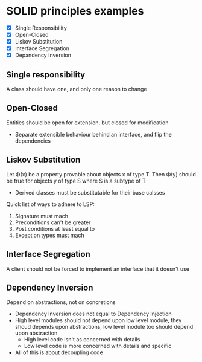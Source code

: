 # SOLID principles examples

- [x] Single Responsibility
- [x] Open-Closed
- [x] Liskov Substitution
- [x] Interface Segregation
- [x] Depandency Inversion

## Single responsibility
A class should have one, and only one reason to change

## Open-Closed
Entities should be open for extension, but closed for modification
* Separate extensible behaviour behind an interface, and flip the dependencies

## Liskov Substitution
Let Φ(x) be a property provable about objects x of type T. Then Φ(y) should be true for objects y of type S where S is a subtype of T
* Derived classes must be substitutable for their base calsses

Quick list of ways to adhere to LSP:
1. Signature must mach
1. Preconditions can't be greater
1. Post conditions at least equal to
1. Exception types must mach

## Interface Segregation
A client should not be forced to implement an interface that it doesn't use

## Dependency Inversion
Depend on abstractions, not on concretions
* Dependency Inversion does not equal to Dependency Injection
* High level modules should not depend upon low level module, they shoud depends upon abstractions, low level module too should depend upon abstraction
    * High level code isn't as concerned with details
    * Low level code is more concerned with details and specific
* All of this is about decoupling code
